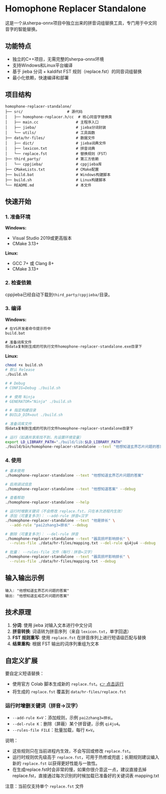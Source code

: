 # Homophone Replacer Standalone

这是一个从sherpa-onnx项目中独立出来的拼音词组替换工具，专门用于中文同音字的智能替换。

## 功能特点

- 独立的C++项目，无需完整的sherpa-onnx环境
- 支持Windows和Linux平台编译
- 基于 jieba 分词 + kaldifst FST 规则（replace.fst）的同音词组替换
- 最小化依赖，快速编译和部署

## 项目结构

```
homophone-replacer-standalone/
├── src/                    # 源代码
│   ├── homophone-replacer.h/cc  # 核心同音字替换类
│   ├── main.cc                 # 主程序入口
│   ├── jieba/                  # jieba分词封装
│   └── utils/                  # 工具函数
├── data/hr-files/              # 数据文件
│   ├── dict/                   # jieba词典文件
│   ├── lexicon.txt             # 拼音词典
│   └── replace.fst             # 替换规则（FST）
├── third_party/                # 第三方依赖
│   └── cppjieba/               # cppjieba库
├── CMakeLists.txt              # CMake配置
├── build.bat                   # Windows构建脚本
├── build.sh                    # Linux构建脚本
└── README.md                   # 本文件
```

## 快速开始

### 1. 准备环境

**Windows:**
- Visual Studio 2019或更高版本
- CMake 3.13+

**Linux:**
- GCC 7+ 或 Clang 8+
- CMake 3.13+

### 2. 检查依赖

cppjieba已经自动下载到`third_party/cppjieba/`目录。

### 3. 编译

**Windows:**
```cmd
# 在VS开发者命令提示符中
build.bat

# 准备词库文件
将data复制到生成的可执行文件homophone-replacer-standalone.exe目录下
```

**Linux:**
```bash
chmod +x build.sh
# 默认 Release
./build.sh

# # Debug
# CONFIG=Debug ./build.sh

# # 使用 Ninja
# GENERATOR="Ninja" ./build.sh

# # 指定构建目录
# BUILD_DIR=out ./build.sh

# 准备词库文件
将data复制到生成的可执行文件homophone-replacer-standalone目录下

# 运行（如遇共享库找不到，先设置环境变量）
export LD_LIBRARY_PATH="./build/lib:$LD_LIBRARY_PATH"
./build/bin/homophone-replacer-standalone --text "他想知道玄界芯片问题的答案" --debug
```

### 4. 使用

```bash
# 基本使用
./homophone-replacer-standalone --text "他想知道玄界芯片问题的答案"

# 启用调试信息
./homophone-replacer-standalone --text "他想知道答案" --debug

# 查看帮助
./homophone-replacer-standalone --help

# 运行时增删关键词（不会修改 replace.fst，只在本次进程内生效）
# 添加（可重复多次）： --add-rule 拼音=汉字
./homophone-replacer-standalone --text "他是排长" \
  --add-rule "pai2zhang3=排长" --debug

# 删除（可重复多次）： --del-rule 拼音
./homophone-replacer-standalone --text "器具损坏影响排长" \
  --rules-file ./data/hr-files/mapping.txt --del-rule qi4ju4 --debug

# 批量： --rules-file 文件（每行：拼音=汉字）
./homophone-replacer-standalone --text "器具损坏影响排长" \
  --rules-file ./data/hr-files/mapping.txt --debug
```

## 输入输出示例

```
输入: "他想知道玄界芯片问题的答案"
输出: "他想知道玄戒芯片问题的答案"
```

## 技术原理

1. **分词**: 使用 jieba 对输入文本进行中文分词
2. **拼音转换**: 词语转为拼音序列（来自 `lexicon.txt`，单字回退）
3. **FST 规则重写**: 使用 `replace.fst` 在拼音序列上进行短语级匹配与替换
4. **结果重构**: 根据 FST 输出的词序列重组为文本

## 自定义扩展

要自定义短语替换：
- 使用官方 Colab 脚本生成新的 `replace.fst`。[👉 点击运行](https://colab.research.google.com/drive/1jEaS3s8FbRJIcVQJv2EQx19EM_mnuARi?usp=sharing)
- 将生成的 `replace.fst` 覆盖到 `data/hr-files/replace.fst`

### 运行时增删关键词（拼音→汉字）

- `--add-rule K=V`：添加规则，示例 `pai2zhang3=排长`。
- `--del-rule K`：删除（屏蔽）某个拼音键，示例 `qi4ju4`。
- `--rules-file FILE`：批量加载，每行 `K=V`。

说明：
- 这些规则只在当前进程内生效，不会写回或修改 `replace.fst`。
- 运行时规则优先级高于 `replace.fst`，可用于热修或兜底；长期规则建议编入新的 `replace.fst` 以获得更好性能与一致性。
- 在生成replace.fst时会非常的慢，如果你很介意这一点，建议直接去掉replace.fst，直接通过每次识别的时候加载已准备好的关键词表 mapping.txt

注意：当前仅支持单个 `replace.fst` 文件
